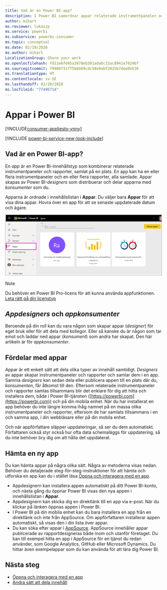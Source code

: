 ```yaml
---
title: Vad är en Power BI-app?
description: I Power BI samordnar appar relaterade instrumentpaneler och rapporter på ett och samma ställe.
author: mihart
ms.reviewer: lukaszp
ms.service: powerbi
ms.subservice: powerbi-consumer
ms.topic: conceptual
ms.date: 02/19/2020
ms.author: mihart
LocalizationGroup: Share your work
ms.openlocfilehash: fd11e6fd45a3978eb301adabc15ac8941e7824bf
ms.sourcegitcommit: f9909731ff5b6b69cdc58e9abf2025b7dee0e536
ms.translationtype: HT
ms.contentlocale: sv-SE
ms.lasthandoff: 02/20/2020
ms.locfileid: "77496714"
---
```

# <a name="apps-in-power-bi"></a>Appar i Power BI

[!INCLUDE[consumer-appliesto-ynny](../includes/consumer-appliesto-ynny.md)]

[!INCLUDE [power-bi-service-new-look-include](../includes/power-bi-service-new-look-include.md)]

## <a name="what-is-a-power-bi-app"></a>Vad är en Power BI-app?
En *app* är en Power BI-innehållstyp som kombinerar relaterade instrumentpaneler och rapporter, samlat på en plats. En app kan ha en eller flera instrumentpaneler och en eller flera rapporter, alla samlade. Appar skapas av Power BI-*designers* som distribuerar och delar apparna med *konsumenter* som du. 

Apparna är ordnade i innehållslistan i **Appar**. Du väljer bara **Appar** för att visa dina appar. Hovra över en app för att se senaste uppdaterade datum och ägare. 

![Appar i Power BI](./media/end-user-apps/power-bi-apps.png)

> [!NOTE]
> Du behöver en Power BI Pro-licens för att kunna använda appfunktionen. [Leta rätt på din licenstyp](end-user-license.md)

## <a name="app-designers-and-app-consumers"></a>*Appdesigners* och *appkonsumenter*
Beroende på din roll kan du vara någon som skapar appar (*designer*) för eget bruk eller för att dela med kollegor. Eller så kanske du är någon som tar emot och laddar ned appar (*konsument*) som andra har skapat. Den här artikeln är för *appkonsumenter*.

## <a name="advantages-of-apps"></a>Fördelar med appar
Appar är ett enkelt sätt att dela olika typer av innehåll samtidigt. *Designers* av appar skapar instrumentpaneler och rapporter och samlar dem i en app. Samma *designers* kan sedan dela eller publicera appen till en plats där du, *konsumenten*, får åtkomst till den. Eftersom relaterade instrumentpaneler och rapporter samlas tillsammans blir det enklare för dig att hitta och installera dem, både i Power BI-tjänsten ([https://powerbi.com](https://powerbi.com)) och på din mobila enhet. När du har installerat en app behöver du inte längre komma ihåg namnet på en massa olika instrumentpaneler och rapporter, eftersom de har samlats tillsammans i en och samma app, i din webbläsare eller på din mobila enhet.

Och när appförfattare släpper uppdateringar, så ser du dem automatiskt. Författaren också styr också hur ofta data schemaläggs för uppdatering, så du inte behöver bry dig om att hålla det uppdaterat. 

<!-- add conceptual art -->
## <a name="get-a-new-app"></a>Hämta en ny app
Du kan hämta appar på några olika sätt. Några av metoderna visas nedan.  Behöver du detaljerade steg-för-steg-instruktioner för att hämta och utforska en app kan du i stället läsa [Öppna och interagera med en app](end-user-app-view.md).

- Appdesignern kan installera appen automatiskt på ditt Power BI-konto, och nästa gång du öppnar Power BI visas den nya appen i innehållslistan i **Appar**. 
- Appdesignern kan skicka dig en direktlänk till en app via e-post. När du klickar på länken öppnas appen i Power BI.
- I Power BI på din mobila enhet kan du bara installera en app från en direktlänk och inte från AppSource. Om appförfattaren installerar appen automatiskt, så visas den i din lista över appar.
- Du kan söka efter appar i [AppSource](https://appsource.microsoft.com). AppSource innehåller appar publicerade av rapportdesigneras både inom och utanför företaget. Du kan till exempel hitta en app i AppSource för en tjänst du redan använder, som Google Analytics, GitHub eller Microsoft Dynamics. Du hittar även exempelappar som du kan använda för att lära dig Power BI.  


## <a name="next-step"></a>Nästa steg
* [Öppna och interagera med en app](end-user-app-view.md)
* [Andra sätt att dela innehåll](end-user-shared-with-me.md)

